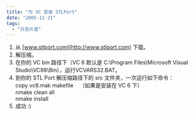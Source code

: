 ```yaml
---
title: "为 VC 安装 STLPort"
date: "2005-11-21"
tags: 
  - "只言片语"
---
```


1. 从 [www.stlport.com](http://www.stlport.com) 下载。
2. 解压缩。
3. 在你的 VC bin 路径下（VC 6 默认是 C:\\Program Files\\Microsoft Visual Studio\\VC98\\Bin），运行VCVARS32.BAT。
4. 到你的 STL Port 解压缩路径下的 src 文件夹，一次运行如下命令：  
    copy vc6.mak makefile    （如果是安装在 VC 6 下）  
    nmake clean all  
    nmake install
5. 成功 :)
